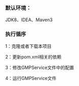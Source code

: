 ### 默认环境：
JDK8、IDEA、Maven3
### 执行循序
1：克隆或者下载本项目

2：更新pom.xml相关的依赖

3：修改GMPService文件中的配置

4：运行GMPService文件
